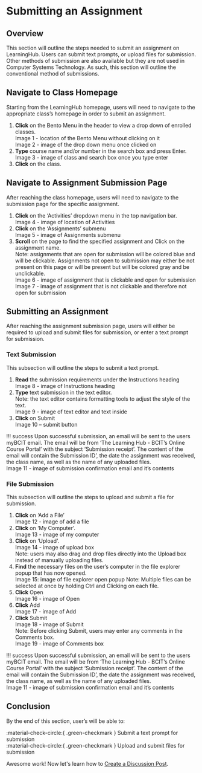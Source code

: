 # Submitting an Assignment

## Overview
This section will outline the steps needed to submit an assignment on LearningHub. Users can submit text prompts, or upload files for submission. Other methods of submission are also available but they are not used in Computer Systems Technology. As such, this section will outline the conventional method of submissions.

## Navigate to Class Homepage

Starting from the LearningHub homepage, users will need to navigate to the appropriate class’s homepage in order to submit an assignment.

1. **Click** on the Bento Menu in the header to view a drop down of enrolled classes.  
   Image 1 - location of the Bento Menu without clicking on it  
   Image 2 - image of the drop down menu once clicked on  
1. **Type** course name and/or number in the search box and press Enter.  
   Image 3 - image of class and search box once you type enter  
1. **Click** on the class.

## Navigate to Assignment Submission Page

After reaching the class homepage, users will need to navigate to the submission page for the specific assignment.

1. **Click** on the ‘Activities’ dropdown menu in the top navigation bar.  
Image 4 - image of location of Activities  
2. **Click** on the ‘Assignments’ submenu  
Image 5 - image of Assignments submenu  
3. **Scroll** on the page to find the specified assignment and Click on the assignment name.  
Note: assignments that are open for submission will be colored blue and will be clickable. Assignments not open to submission may either be not present on this page or will be present but will be colored gray and be unclickable.  
Image 6 - image of assignment that is clickable and open for submission  
Image 7 - image of assignment that is not clickable and therefore not open for submission  

## Submitting an Assignment

After reaching the assignment submission page, users will either be required to upload and submit files for submission, or enter a text prompt for submission.

### Text Submission

This subsection will outline the steps to submit a text prompt.

1. **Read** the submission requirements under the Instructions heading  
Image 8 - image of Instructions heading  
2. **Type** text submission in the text editor.   
Note: the text editor contains formatting tools to adjust the style of the text.  
Image 9 - image of text editor and text inside  
3. **Click** on Submit  
Image 10 – submit button  

!!! success
    Upon successful submission, an email will be sent to the users myBCIT email. The email will be from ‘The Learning Hub - BCIT’s Online Course Portal’ with the subject  ‘Submission receipt’. The content of the email will contain the Submission ID’, the date the assignment was received, the class name, as well as the name of any uploaded files.  
    Image 11 - image of submission confirmation email and it’s contents

### File Submission

This subsection will outline the steps to upload and submit a file for submission.

1. **Click** on ‘Add a File’  
Image 12 - image of add a file  
2. **Click** on ‘My Computer’.  
Image 13 - image of my computer  
3. **Click** on ‘Upload’.  
Image 14 - image of upload box  
Note: users may also drag and drop files directly into the Upload box instead of manually uploading files.  
4. **Find** the necessary files on the user’s computer in the file explorer popup that has now opened.  
Image 15: image of file explorer open popup
Note: Multiple files can be selected at once by holding Ctrl and Clicking on each file.  
5. **Click** Open  
Image 16 - image of Open  
6. **Click** Add  
Image 17 - image of Add  
7. **Click** Submit  
Image 18 - image of Submit  
Note: Before clicking Submit, users may enter any comments in the Comments box.  
Image 19 - image of Comments box  

!!! success
    Upon successful submission, an email will be sent to the users myBCIT email. The email will be from ‘The Learning Hub - BCIT’s Online Course Portal’ with the subject  ‘Submission receipt’. The content of the email will contain the Submission ID’, the date the assignment was received, the class name, as well as the name of any uploaded files.  
    Image 11 - image of submission confirmation email and it’s contents


## Conclusion

By the end of this section, user’s will be able to:  

:material-check-circle:{ .green-checkmark }   Submit a text prompt for submission  
:material-check-circle:{ .green-checkmark }   Upload and submit files for submission  

Awesome work! Now let's learn how to 
[Create a Discussion Post](../docs/CreatingaDiscussionPost.md).
